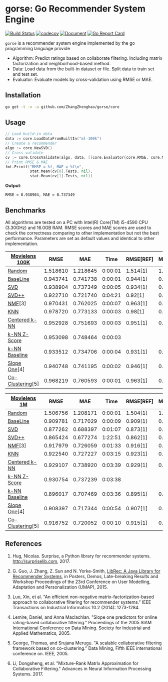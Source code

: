 # gorse: Go Recommender System Engine

[![Build Status](https://travis-ci.org/ZhangZhenghao/gorse.svg?branch=master)](https://travis-ci.org/ZhangZhenghao/gorse)
[![codecov](https://codecov.io/gh/ZhangZhenghao/gorse/branch/master/graph/badge.svg)](https://codecov.io/gh/ZhangZhenghao/gorse)
[![Document](https://godoc.org/github.com/ZhangZhenghao/gorse?status.svg)](https://godoc.org/github.com/ZhangZhenghao/gorse)
[![Go Report Card](https://goreportcard.com/badge/github.com/ZhangZhenghao/gorse)](https://goreportcard.com/report/github.com/ZhangZhenghao/gorse)

`gorse` is a recommender system engine implemented by the go programming language provide

- Algorithm: Predict ratings based on collaborate filtering. Including matrix factorization and neighborhood-based method.
- Data: Load data from the built-in dataset or file. Split data to train set and test set.
- Evaluator: Evaluate models by cross-validation using RMSE or MAE.

## Installation

```bash
go get -t -v -u github.com/ZhangZhenghao/gorse/core
```

## Usage

```go
// Load build-in data
data := core.LoadDataFromBuiltIn("ml-100k")
// Create a recommender
algo := core.NewSVD()
// Cross validate
cv := core.CrossValidate(algo, data, []core.Evaluator{core.RMSE, core.MAE},5, 0, nil)
// Print RMSE & MAE
fmt.Printf("RMSE = %f, MAE = %f\n", 
           stat.Mean(cv[0].Tests, nil), 
           stat.Mean(cv[1].Tests, nil))
```

**Output**:

```
RMSE = 0.938904, MAE = 0.737349
```

## Benchmarks

All algorithms are tested on a PC with Intel(R) Core(TM) i5-4590 CPU (3.30GHz) and 16.0GB RAM. RMSE scores and MAE scores are used to check the correctness comparing to other implementation but not the best performance. Parameters are set as default values and identical to other implementation.

|   [Movielens 100K](http://grouplens.org/datasets/movielens/100k)   |   RMSE   |   MAE    |    Time  | RMSE[REF] |  MAE[REF]  |
| - | - | - | - | - | - |
| [Random](https://godoc.org/github.com/ZhangZhenghao/gorse/core#Random)        | 1.518610 | 1.218645 | 0:00:01   | 1.514[1] | 1.215[1] |
| [BaseLine](https://godoc.org/github.com/ZhangZhenghao/gorse/core#BaseLine) | 0.943741 | 0.741738 | 0:00:01  | 0.944[1] | 0.748[1] |
| [SVD](https://godoc.org/github.com/ZhangZhenghao/gorse/core#SVD) | 0.938904 | 0.737349 | 0:00:05  | 0.934[1] | 0.737[1] |
| [SVD++](https://godoc.org/github.com/ZhangZhenghao/gorse/core#SVDpp) | 0.922710 | 0.721740 | 0:04:21 | 0.92[1] | 0.722[1] |
| [NMF](https://godoc.org/github.com/ZhangZhenghao/gorse/core#NMF)[3] | 0.970431 | 0.762025 | 0:00:07  | 0.963[1] | 0.758[1] |
| [KNN](https://godoc.org/github.com/ZhangZhenghao/gorse/core#NewKNN) | 0.978720 | 0.773133 | 0:00:03 | 0.98[1] | 0.774[1] |
| [Centered k-NN](https://godoc.org/github.com/ZhangZhenghao/gorse/core#NewKNNWithMean) | 0.952928 | 0.751693 | 0:00:03 | 0.951[1] | 0.749[1] |
| [k-NN Z-Score](https://godoc.org/github.com/ZhangZhenghao/gorse/core#NewKNNWithZScore) | 0.953098 | 0.748464 | 0:00:03 |   |   |
| [k-NN Baseline](https://godoc.org/github.com/ZhangZhenghao/gorse/core#NewKNNBaseLine) | 0.933512 | 0.734706 | 0:00:04 | 0.931[1] | 0.733[1] |
| [Slope One](https://godoc.org/github.com/ZhangZhenghao/gorse/core#SlopeOne)[4] | 0.940748 | 0.741195 | 0:00:02 | 0.946[1] | 0.743[1] |
| [Co-Clustering](https://godoc.org/github.com/ZhangZhenghao/gorse/core#CoClustering)[5] | 0.968219 | 0.760593 | 0:00:01 | 0.963[1] | 0.753[1] |

|   [Movielens 1M](http://grouplens.org/datasets/movielens/1m)   |   RMSE   |   MAE    |    Time  | RMSE[REF] |  MAE[REF]  |
| - | - | - | - | - | - |
| [Random](https://godoc.org/github.com/ZhangZhenghao/gorse/core#Random) | 1.506756 | 1.208171 | 0:00:01   | 1.504[1]|	1.206[1]|
| [BaseLine](https://godoc.org/github.com/ZhangZhenghao/gorse/core#BaseLine) | 0.909781 | 0.717029 | 0:00:09   | 0.909[1]|	0.719[1]|
| [SVD](https://godoc.org/github.com/ZhangZhenghao/gorse/core#SVD) | 0.877262 | 0.688397 | 0:01:07 | 0.873[1]|	0.686[1]|
| [SVD++](https://godoc.org/github.com/ZhangZhenghao/gorse/core#SVDpp) | 0.865424 | 0.677274 | 1:22:51 |0.862[1]|	0.673[1]|
| [NMF](https://godoc.org/github.com/ZhangZhenghao/gorse/core#NMF)[3] | 0.917979 | 0.726059 | 0:01:33 | 0.916[1] |	0.724[1] |
| [KNN](https://godoc.org/github.com/ZhangZhenghao/gorse/core#NewKNN) | 0.922540 | 0.727227 | 0:03:15 | 0.923[1]|	0.727[1]|
| [Centered k-NN](https://godoc.org/github.com/ZhangZhenghao/gorse/core#NewKNNWithMean) | 0.929107 | 0.738920 | 0:03:39 | 0.929[1]|	0.738[1]|
| [k-NN Z-Score](https://godoc.org/github.com/ZhangZhenghao/gorse/core#NewKNNWithZScore) | 0.930754 | 0.737239 | 0:03:38 | | |
| [k-NN Baseline](https://godoc.org/github.com/ZhangZhenghao/gorse/core#NewKNNBaseLine) | 0.896017 | 0.707469 | 0:03:36 | 0.895[1]|	0.706[1]|
| [Slope One](https://godoc.org/github.com/ZhangZhenghao/gorse/core#SlopeOne)[4] | 0.908397 | 0.717344 | 0:00:54 | 0.907[1]|	0.715[1]|
| [Co-Clustering](https://godoc.org/github.com/ZhangZhenghao/gorse/core#CoClustering)[5] | 0.916752 | 0.720052 | 0:00:10 |0.915[1]|0.717[1]|

## References

1. Hug, Nicolas. Surprise, a Python library for recommender systems. http://surpriselib.com, 2017.

2. G. Guo, J. Zhang, Z. Sun and N. Yorke-Smith, [LibRec: A Java Library for Recommender Systems](http://ceur-ws.org/Vol-1388/demo_paper1.pdf), in Posters, Demos, Late-breaking Results and Workshop Proceedings of the 23rd Conference on User Modelling, Adaptation and Personalization (UMAP), 2015.

3. Luo, Xin, et al. "An efficient non-negative matrix-factorization-based approach to collaborative filtering for recommender systems." IEEE Transactions on Industrial Informatics 10.2 (2014): 1273-1284.

4. Lemire, Daniel, and Anna Maclachlan. "Slope one predictors for online rating-based collaborative filtering." Proceedings of the 2005 SIAM International Conference on Data Mining. Society for Industrial and Applied Mathematics, 2005.

5. George, Thomas, and Srujana Merugu. "A scalable collaborative filtering framework based on co-clustering." Data Mining, Fifth IEEE international conference on. IEEE, 2005.

6. Li, Dongsheng, et al. "Mixture-Rank Matrix Approximation for Collaborative Filtering." Advances in Neural Information Processing Systems. 2017.
